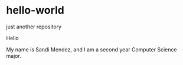 # hello-world
just another repository

Hello

My name is Sandi Mendez, and I am a second year Computer Science major.
